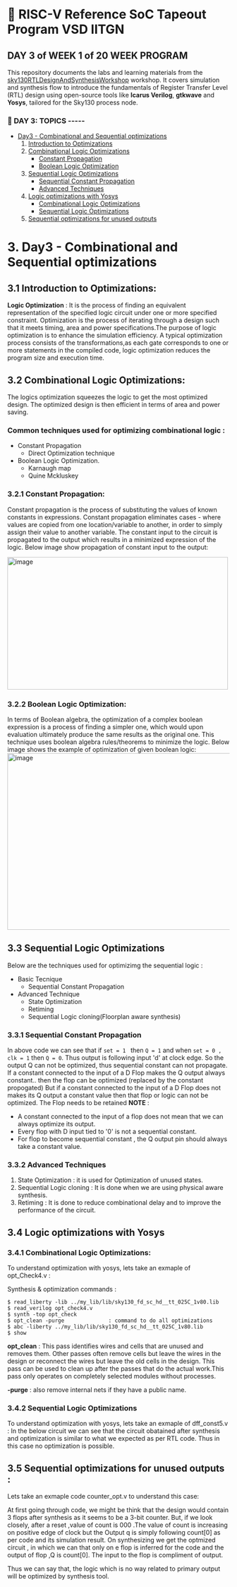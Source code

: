 # 🌟 RISC-V Reference SoC Tapeout Program VSD IITGN

## DAY 3 of WEEK 1 of 20 WEEK PROGRAM

This repository documents the labs and learning materials from the [sky130RTLDesignAndSynthesisWorkshop](https://github.com/kunalg123/sky130RTLDesignAndSynthesisWorkshop) workshop. It covers simulation and synthesis flow to introduce the fundamentals of Register Transfer Level (RTL) design using open-source tools like **Icarus Verilog**, **gtkwave** and **Yosys**, tailored for the Sky130 process node.

### 🔰 DAY 3: TOPICS -----
- [Day3 - Combinational and Sequential optimizations](#Day3---Combinational-and-Sequential-optimizations)
   1. [Introduction to Optimizations](#Introduction-to-Optimizations)
   2. [Combinational Logic Optimizations](#Combinational-Logic-Optimizations)
      * [Constant Propagation](#Constant_Propagation)
      * [Boolean Logic Optimization](#Boolean-Logic-Optimization)
   3. [Sequential Logic Optimizations](#Sequential-Logic-Optimizations)
      * [Sequential Constant Propagation](#Sequential-Constant-Propagation)
      * [Advanced Techniques](#Advanced-Techniques)
   4. [Logic optimizations with Yosys](#Logic-optimizations-with-Yosys)
      * [ Combinational Logic Optimizations](#Combinational-Logic-Optimizations)
      * [Sequential Logic Optimizations](#Sequential-Logic-Optimizations)
   5. [Sequential optimizations for unused outputs](#Sequential-optimizations-for-unused-outputs)
   

		
# 3. Day3 - Combinational and Sequential optimizations
## 3.1 Introduction to Optimizations:
**Logic Optimization** :
It is the process of finding an equivalent representation of the specified logic circuit under one or more specified constraint. Optimization is the process of iterating through a design such that it meets timing, area and power specifications.The purpose of logic optimization is to enhance the simulation efficiency. A typical optimization process consists of the transformations,as each gate corresponds to one or more statements in the compiled code, logic optimization reduces the program size and execution time.

## 3.2 Combinational Logic Optimizations:
The logics optimization squeezes the logic to get the most optimized design. The optimized design is then efficient in terms of area and power saving.
### Common techniques used for optimizing combinational logic :
* Constant Propagation 
	* Direct Optimization technique
* Boolean Logic Optimization.
	* Karnaugh map
	* Quine Mckluskey
   
### 3.2.1 Constant Propagation:
Constant propagation is the process of substituting the values of known constants in expressions. 
Constant propagation eliminates cases 
    - where values are copied from one location/variable to another, in order to simply assign their value to another variable. 
The constant input to the circuit is propagated to the output which results in a minimized expression of the logic.
Below image show propagation of constant input to the output:

<img width="500" height="300" alt="image" src="https://github.com/user-attachments/assets/e0e51e26-1ed0-43f2-9987-2167247e632a" />



### 3.2.2 Boolean Logic Optimization:
In terms of Boolean algebra, the optimization of a complex boolean expression is a process of finding a simpler one, which would upon evaluation ultimately produce the same results as the original one. This technique uses boolean algebra rules/theorems to minimize the logic.
Below image shows the example of optimization of given boolean logic:  
<img width="600" height="400" alt="image" src="https://github.com/user-attachments/assets/45524337-d4f0-493a-a19e-06d8b0aa5266" />


	
## 3.3 Sequential Logic Optimizations
Below are the techniques used for optimizimg the sequential logic :
* Basic Tecnique
	* Sequential Constant Propagation
* Advanced Technique
	* State Optimization
	* Retiming
	* Sequential Logic cloning(Floorplan aware synthesis)
### 3.3.1 Sequential Constant Propagation

In above code we can see that if ```set = 1 ``` then ``` Q = 1 ``` and when ``` set = 0 , clk = 1 ``` then ``` Q = 0 ```. Thus output is following input 'd' at clock edge. So the output Q can not be optimized, thus sequential constant can not propagate. 
	If a constant connected to the input of a D Flop makes the Q output always constant.. 
                then the flop can be optimized (replaced by the constant propogated)
  But if a constant connected to the input of a D Flop does not makes its Q output a constant value
                then that flop or logic can not be optimized. The Flop needs to be retained
**NOTE** :
* A constant connected to the input of a flop does not mean that we can always optimize its output.
* Every flop with D input tied to '0' is not a sequential constant.
* For flop to become sequential constant , the Q output pin should always take a constant value.

	
### 3.3.2 Advanced Techniques
1. State Optimization : it is used  for Optimization of unused states.
2. Sequential Logic cloning : It is done when we are using physical aware synthesis.
3. Retiming : It is done to reduce combinational delay and to improve the performance of the circuit.
	
	
## 3.4 Logic optimizations with Yosys
	
### 3.4.1 Combinational Logic Optimizations:
To understand optimization with yosys, lets take an exmaple of opt_Check4.v :


Synthesis & optimization commands :
```
$ read_liberty -lib ../my_lib/lib/sky130_fd_sc_hd__tt_025C_1v80.lib 
$ read_verilog opt_check4.v
$ synth -top opt_check
$ opt_clean -purge 				: command to do all optimizations
$ abc -liberty ../my_lib/lib/sky130_fd_sc_hd__tt_025C_1v80.lib
$ show		
```
**opt_clean** : This pass identifies wires and cells that are unused and removes them. Other passes often remove cells but leave the wires in the design or reconnect the wires but leave the old cells in the design. This pass can be used to clean up after the passes that do the actual work.This pass only operates on completely selected modules without processes.

**-purge** : also remove internal nets if they have a public name.

### 3.4.2 Sequential Logic Optimizations
To understand optimization with yosys, lets take an exmaple of dff_const5.v :
In the below circuit we can see that the circuit obatained after synthesis and optimization is similar to what we expected as per RTL code. Thus in this case no optimization is possible. 


## 3.5 Sequential optimizations for unused outputs :
Lets take an exmaple code counter_opt.v to understand this case:


At first going through code, we might be think that the design would contain 3 flops after synthesis as it seems to be a 3-bit counter. But, if we look closely, after a reset ,value of count is 000 .The value of count is increasing on positive edge of clock but the Output q is simply following count[0] as per code and its simulation result. 
On synthesizing we get the optmized circuit , in which we can  that only on e flop is inferred for the code and the output of flop ,Q is count[0]. The input to the flop is compliment of output.
	
Thus we can say that, the logic which is no way related to primary output will be optimized by synthesis tool.
